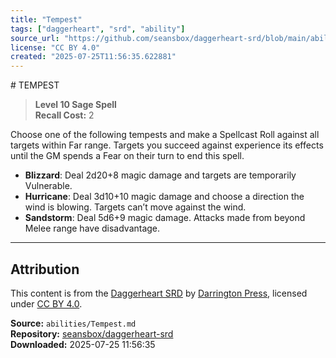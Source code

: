 ```yaml
---
title: "Tempest"
tags: ["daggerheart", "srd", "ability"]
source_url: "https://github.com/seansbox/daggerheart-srd/blob/main/abilities/Tempest.md"
license: "CC BY 4.0"
created: "2025-07-25T11:56:35.622881"
---
```


﻿# TEMPEST

> **Level 10 Sage Spell**  
> **Recall Cost:** 2

Choose one of the following tempests and make a Spellcast Roll against all targets within Far range. Targets you succeed against experience its effects until the GM spends a Fear on their turn to end this spell.

- **Blizzard**: Deal 2d20+8 magic damage and targets are temporarily Vulnerable.
- **Hurricane**: Deal 3d10+10 magic damage and choose a direction the wind is blowing. Targets can’t move against the wind.
- **Sandstorm**: Deal 5d6+9 magic damage. Attacks made from beyond Melee range have disadvantage.

---

## Attribution

This content is from the [Daggerheart SRD](https://github.com/seansbox/daggerheart-srd/blob/main/abilities/Tempest.md) by [Darrington Press](https://darringtonpress.com/), licensed under [CC BY 4.0](https://creativecommons.org/licenses/by/4.0/).

**Source:** `abilities/Tempest.md`  
**Repository:** [seansbox/daggerheart-srd](https://github.com/seansbox/daggerheart-srd)  
**Downloaded:** 2025-07-25 11:56:35

